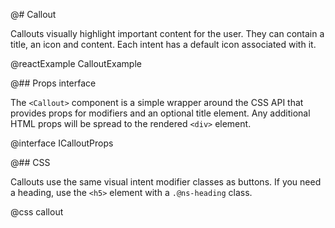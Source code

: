@# Callout

Callouts visually highlight important content for the user. They can contain
a title, an icon and content. Each intent has a default icon associated with it.

@reactExample CalloutExample

@## Props interface

The `<Callout>` component is a simple wrapper around the CSS API that provides props for
modifiers and an optional title element. Any additional HTML props will be spread to the
rendered `<div>` element.

@interface ICalloutProps

@## CSS

Callouts use the same visual intent modifier classes as buttons. If you need a
heading, use the `<h5>` element with a `.@ns-heading` class.

@css callout
